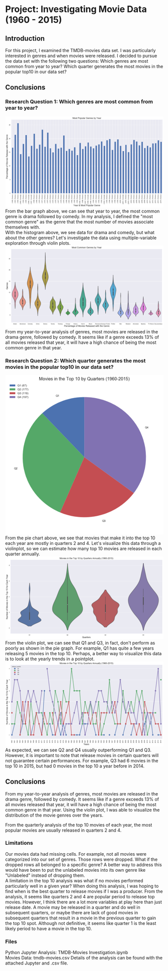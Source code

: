 # Project: Investigating Movie Data (1960 - 2015)

## Introduction
For this project, I examined the TMDB-movies data set. I was particularly interested in genres and when movies were released. I decided to pursue the data set with the following two questions: 
Which genres are most common from year to year?
Which quarter generates the most movies in the popular top10 in our data set?

## Conclusions
### Research Question 1: Which genres are most common from year to year?
![alt text](https://github.com/jasccyang/TMDB-movies-investigation/blob/master/pics/pop-genre-year.png?raw=true)
<br>
From the bar graph above, we can see that year to year, the most common genre is drama followed by comedy. In my analysis, I defined the "most common genre" as the genre that the most number of movies associate themselves with. 
<br>
With the histogram above, we see data for drama and comedy, but what about the other genres? Let's investigate the data using multiple-variable exploration through violin plots.
<br>
![alt text](https://github.com/jasccyang/TMDB-movies-investigation/blob/master/pics/com-genre-year.png?raw=true)
<br>
From my year-to-year analysis of genres, most movies are released in the drama genre, followed by comedy. It seems like if a genre exceeds 13% of all movies released that year, it will have a high chance of being the most common genre in that year.

### Research Question 2: Which quarter generates the most movies in the popular top10 in our data set?
![alt text](https://github.com/jasccyang/TMDB-movies-investigation/blob/master/pics/top10-quarters.png?raw=true)
<br>
From the pie chart above, we see that movies that make it into the top 10 each year are mostly in quarters 2 and 4. Let's visualize this data through a violinplot, so we can estimate how many top 10 movies are released in each quarter annually.
<br>
![alt text](https://github.com/jasccyang/TMDB-movies-investigation/blob/master/pics/top10-quarters-annually.png?raw=true)
<br>
From the violin plot, we can see that Q1 and Q3, in fact, don't perform as poorly as shown in the pie graph. For example, Q1 has quite a few years releasing 5 movies in the top 10. Perhaps, a better way to visualize this data is to look at the yearly trends in a pointplot.
<br>
![alt text](https://github.com/jasccyang/TMDB-movies-investigation/blob/master/pics/top10-quarters-linegraph.png?raw=true)
As expected, we can see Q2 and Q4 usually outperforming Q1 and Q3. However, it is important to note that release movies in certain quarters will not guarantee certain performances. For example, Q3 had 6 movies in the top 10 in 2015, but had 0 movies in the top 10 a year before in 2014.
<br>
## Conclusions
From my year-to-year analysis of genres, most movies are released in the drama genre, followed by comedy. It seems like if a genre exceeds 13% of all movies released that year, it will have a high chance of being the most common genre in that year. Using the violin plot, I was able to visualize the distribution of the movie genres over the years.

From the quarterly analysis of the top 10 movies of each year, the most popular movies are usually released in quarters 2 and 4. 
### Limitations
Our movies data had missing cells. For example, not all movies were categorized into our set of genres. Those rows were dropped. What if the dropped rows all belonged to a specific genre? A better way to address this would have been to put the unlabeled movies into its own genre like "Unlabeled" instead of dropping them. 
<br>
A limitation in the top 10 analysis was what if no movies performed particularly well in a given year? When doing this analysis, I was hoping to find when is the best quarter to release movies if I was a producer. From the analysis, it seems like quarters 2 and 4 are popular period to release top movies. However, I think there are a lot more variables at play here than just release date. A movie may be released in a quarter and do well in subsequent quarters, or maybe there are lack of good movies in subsequent quarters that result in a movie in the previous quarter to gain the top 10 spot. Although not definitive, it seems like quarter 1 is the least likely period to have a movie in the top 10.
### Files
Python Jupyter Analysis: TMDB-Movies Investigation.ipynb
<br>
Movies Data: tmdb-movies.csv
Details of the analysis can be found with the attached Jupyter and .csv file.
